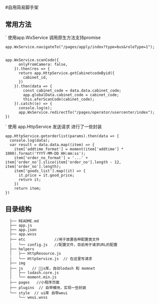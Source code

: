 #自用简易脚手架

## 常用方法

 ` 使用app.WxService 调用原生方法支持promise
 
    app.WxService.navigateTo("/pages/apply/index?type=bus&roleType=1");


    app.WxService.scanCode({
          onlyFromCamera: false,
        }).then(res => {
          return app.HttpService.getCabinetcodeByid({
            cabinet_id,
          })
        }).then(data => {
            const cabinet_code = data.data.cabinet_code;
            app.globalData.cabinet_code = cabinet_code;
            this.aferScanCode(cabinet_code);
        }).catch((e) => {
          console.log(e);
          app.WxService.redirectTo("/pages/operator/usercenter/index");
    })

` 使用 app.HttpService 发送请求 进行了一些封装

    app.HttpService.getorderlist(params).then(data => {
      console.log(data);
      var result = data.data.map((item) => {
        item['addtime_format'] = moment(item['addtime'] * 1000).format('YYYY-MM-DD HH:mm:ss');
        item['order_no_format'] = '...' + item['order_no'].slice(item['order_no'].length - 12, item['order_no'].length);
        item['goods_list'].map((it) => {
          it.price = it.good_price;
          return it;
        })
        return item;
    })

## 目录结构
```
  ├── README.md
  ├── app.js
  ├── app.json
  ├── app.wxss
  ├── etc             //用于放置各种配置类文件
  │   └── config.js   //配置文件，目前用于请求URL的配置
  ├── helpers
  │   ├── HttpResource.js
  │   └── HttpService.js  // 在这里写请求
  ├── img   
  ├── js    // js库，自动lodash 和 momnet
  │   ├── lodash.core.js
  │   └── moment.min.js
  ├── pages   //小程序页面
  ├── plugins  // 自带模块，实现一些封装
  └── style  // ui库 自带weui
      └── weui.wxss
```